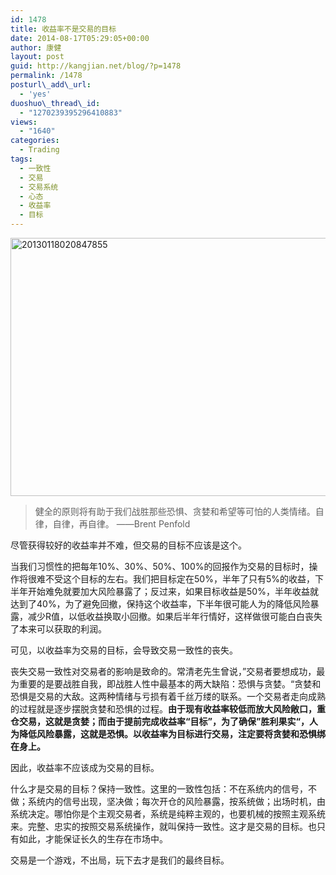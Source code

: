 ```yaml
---
id: 1478
title: 收益率不是交易的目标
date: 2014-08-17T05:29:05+00:00
author: 康健
layout: post
guid: http://kangjian.net/blog/?p=1478
permalink: /1478
posturl\_add\_url:
  - 'yes'
duoshuo\_thread\_id:
  - "1270239395296410883"
views:
  - "1640"
categories:
  - Trading
tags:
  - 一致性
  - 交易
  - 交易系统
  - 心态
  - 收益率
  - 目标
---
```

<img style="margin-left:auto;margin-right:auto" src="http://kangjian.net/images/2014/08/20130118020847855.jpg" alt="20130118020847855" border="0" width="600" height="413" />

> 健全的原则将有助于我们战胜那些恐惧、贪婪和希望等可怕的人类情绪。自律，自律，再自律。 ——Brent Penfold

尽管获得较好的收益率并不难，但交易的目标不应该是这个。

当我们习惯性的把每年10%、30%、50%、100%的回报作为交易的目标时，操作将很难不受这个目标的左右。我们把目标定在50%，半年了只有5%的收益，下半年开始难免就要加大风险暴露了；反过来，如果目标收益是50%，半年收益就达到了40%，为了避免回撤，保持这个收益率，下半年很可能人为的降低风险暴露，减少R值，以低收益换取小回撤。如果后半年行情好，这样做很可能白白丧失了本来可以获取的利润。

可见，以收益率为交易的目标，会导致交易一致性的丧失。

丧失交易一致性对交易者的影响是致命的。常清老先生曾说，”交易者要想成功，最为重要的是要战胜自我，即战胜人性中最基本的两大缺陷：恐惧与贪婪。“贪婪和恐惧是交易的大敌。这两种情绪与亏损有着千丝万缕的联系。一个交易者走向成熟的过程就是逐步摆脱贪婪和恐惧的过程。**由于现有收益率较低而放大风险敞口，重仓交易，这就是贪婪；而由于提前完成收益率“目标”，为了确保”胜利果实“，人为降低风险暴露，这就是恐惧。以收益率为目标进行交易，注定要将贪婪和恐惧绑在身上。**

因此，收益率不应该成为交易的目标。

什么才是交易的目标？保持一致性。这里的一致性包括：不在系统内的信号，不做；系统内的信号出现，坚决做；每次开仓的风险暴露，按系统做；出场时机，由系统决定。哪怕你是个主观交易者，系统是纯粹主观的，也要机械的按照主观系统来。完整、忠实的按照交易系统操作，就叫保持一致性。这才是交易的目标。也只有如此，才能保证长久的生存在市场中。

交易是一个游戏，不出局，玩下去才是我们的最终目标。
